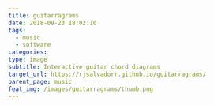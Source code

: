 ```yaml
---
title: guitarragrams
date: 2018-09-23 18:02:10
tags:
  - music
  - software
categories:
type: image
subtitle: Interactive guitar chord diagrams
target_url: https://rjsalvadorr.github.io/guitarragrams/
parent_page: music
feat_img: /images/guitarragrams/thumb.png
---
```

